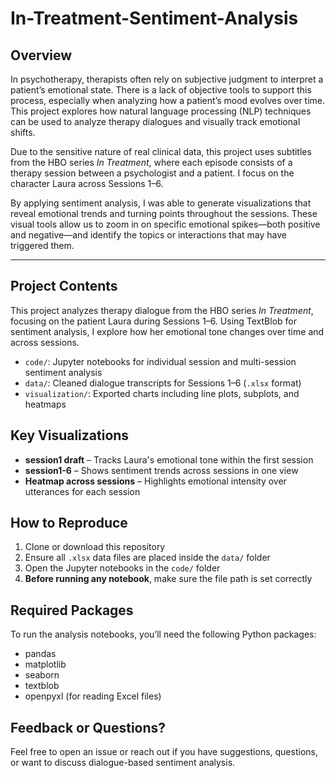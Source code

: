 # In-Treatment-Sentiment-Analysis

## Overview

In psychotherapy, therapists often rely on subjective judgment to interpret a patient’s emotional state. There is a lack of objective tools to support this process, especially when analyzing how a patient’s mood evolves over time. This project explores how natural language processing (NLP) techniques can be used to analyze therapy dialogues and visually track emotional shifts.

Due to the sensitive nature of real clinical data, this project uses subtitles from the HBO series *In Treatment*, where each episode consists of a therapy session between a psychologist and a patient. I focus on the character Laura across Sessions 1–6.

By applying sentiment analysis, I was able to generate visualizations that reveal emotional trends and turning points throughout the sessions. These visual tools allow us to zoom in on specific emotional spikes—both positive and negative—and identify the topics or interactions that may have triggered them.

---

## Project Contents
This project analyzes therapy dialogue from the HBO series *In Treatment*, focusing on the patient Laura during Sessions 1–6. Using TextBlob for sentiment analysis, I explore how her emotional tone changes over time and across sessions.

- `code/`: Jupyter notebooks for individual session and multi-session sentiment analysis
- `data/`: Cleaned dialogue transcripts for Sessions 1–6 (`.xlsx` format)
- `visualization/`: Exported charts including line plots, subplots, and heatmaps


##  Key Visualizations

- **session1 draft** – Tracks Laura's emotional tone within the first session
- **session1-6** – Shows sentiment trends across sessions in one view
- **Heatmap across sessions** – Highlights emotional intensity over utterances for each session

##  How to Reproduce
1. Clone or download this repository
2. Ensure all `.xlsx` data files are placed inside the `data/` folder
3. Open the Jupyter notebooks in the `code/` folder
4.  **Before running any notebook**, make sure the file path is set correctly


##  Required Packages
To run the analysis notebooks, you’ll need the following Python packages:
- pandas
- matplotlib
- seaborn
- textblob
- openpyxl (for reading Excel files)

## Feedback or Questions?
Feel free to open an issue or reach out if you have suggestions, questions, or want to discuss dialogue-based sentiment analysis.
